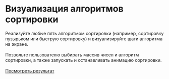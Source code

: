 # Визуализация алгоритмов сортировки
Реализуйте любые пять алгоритмом сортировки (например, сортировку пузырьком или быструю сортировку) и визуализируйте шаги алгоритма на экране. 
<br><br>
Позвольте пользователю выбирать массив чисел и алгоритм сортировки, а также запускать и останавливать анимацию сортировки.
<br><br>
<a href = "https://ten666u.github.io/sortVisual/">Посмотреть результат </a>
